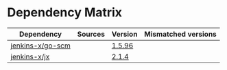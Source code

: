 # Dependency Matrix

Dependency | Sources | Version | Mismatched versions
---------- | ------- | ------- | -------------------
[jenkins-x/go-scm](https://github.com/jenkins-x/go-scm) |  | [1.5.96]() | 
[jenkins-x/jx](https://github.com/jenkins-x/jx) |  | [2.1.4](https://github.com/jenkins-x/jx/releases/tag/v2.1.4) | 
